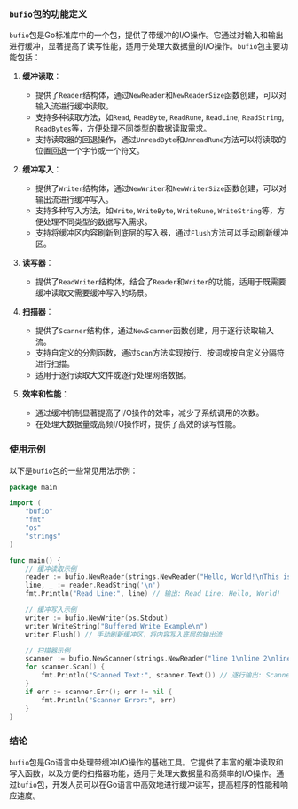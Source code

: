 ### `bufio`包的功能定义

`bufio`包是Go标准库中的一个包，提供了带缓冲的I/O操作。它通过对输入和输出进行缓冲，显著提高了读写性能，适用于处理大数据量的I/O操作。`bufio`包主要功能包括：

1. **缓冲读取**：
   - 提供了`Reader`结构体，通过`NewReader`和`NewReaderSize`函数创建，可以对输入流进行缓冲读取。
   - 支持多种读取方法，如`Read`, `ReadByte`, `ReadRune`, `ReadLine`, `ReadString`, `ReadBytes`等，方便处理不同类型的数据读取需求。
   - 支持读取器的回退操作，通过`UnreadByte`和`UnreadRune`方法可以将读取的位置回退一个字节或一个符文。

2. **缓冲写入**：
   - 提供了`Writer`结构体，通过`NewWriter`和`NewWriterSize`函数创建，可以对输出流进行缓冲写入。
   - 支持多种写入方法，如`Write`, `WriteByte`, `WriteRune`, `WriteString`等，方便处理不同类型的数据写入需求。
   - 支持将缓冲区内容刷新到底层的写入器，通过`Flush`方法可以手动刷新缓冲区。

3. **读写器**：
   - 提供了`ReadWriter`结构体，结合了`Reader`和`Writer`的功能，适用于既需要缓冲读取又需要缓冲写入的场景。

4. **扫描器**：
   - 提供了`Scanner`结构体，通过`NewScanner`函数创建，用于逐行读取输入流。
   - 支持自定义的分割函数，通过`Scan`方法实现按行、按词或按自定义分隔符进行扫描。
   - 适用于逐行读取大文件或逐行处理网络数据。

5. **效率和性能**：
   - 通过缓冲机制显著提高了I/O操作的效率，减少了系统调用的次数。
   - 在处理大数据量或高频I/O操作时，提供了高效的读写性能。

### 使用示例

以下是`bufio`包的一些常见用法示例：

```go
package main

import (
	"bufio"
	"fmt"
	"os"
	"strings"
)

func main() {
	// 缓冲读取示例
	reader := bufio.NewReader(strings.NewReader("Hello, World!\nThis is a test."))
	line, _ := reader.ReadString('\n')
	fmt.Println("Read Line:", line) // 输出: Read Line: Hello, World!

	// 缓冲写入示例
	writer := bufio.NewWriter(os.Stdout)
	writer.WriteString("Buffered Write Example\n")
	writer.Flush() // 手动刷新缓冲区，将内容写入底层的输出流

	// 扫描器示例
	scanner := bufio.NewScanner(strings.NewReader("line 1\nline 2\nline 3\n"))
	for scanner.Scan() {
		fmt.Println("Scanned Text:", scanner.Text()) // 逐行输出: Scanned Text: line 1, Scanned Text: line 2, Scanned Text: line 3
	}
	if err := scanner.Err(); err != nil {
		fmt.Println("Scanner Error:", err)
	}
}

```

### 结论

`bufio`包是Go语言中处理带缓冲I/O操作的基础工具。它提供了丰富的缓冲读取和写入函数，以及方便的扫描器功能，适用于处理大数据量和高频率的I/O操作。通过`bufio`包，开发人员可以在Go语言中高效地进行缓冲读写，提高程序的性能和响应速度。